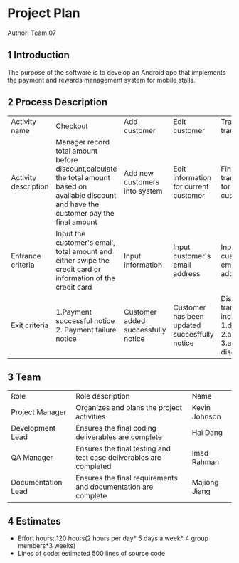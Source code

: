 # Project Plan

Author: Team 07

## 1 Introduction

The purpose of the software is to develop an Android app that implements the payment and rewards management system for mobile stalls.

## 2 Process Description
<table>
<tr>
<td>Activity name</td> <td>Checkout</td>  <td>Add customer</td> <td> Edit customer</td> <td>Track transaction</td>
</tr>
<tr>
<td>Activity description</td> <td>Manager record total amount before discount,calculate the total amount based on available discount and have the customer pay the final amount</td>  <td>Add new customers into system</td> <td>Edit information for current customer</td> <td>Find the transactions for any customer</td>
</tr>
<tr>
<td>Entrance criteria</td> <td>Input the customer's email, total amount and either swipe the credit card or information of the credit card</td>  <td>Input information</td> <td>Input customer's email address </td><td>Input customer's email address</td>
</tr>
<tr>
<td>Exit criteria</td> <td>
1.Payment successful notice 2. Payment failure notice</td>  <td>Customer added successfully  notice </td> <td>Customer has been updated succesffully notice</td><td>Display all transactions including 1.date 2.amount 3.applied discount</td> 
</tr>
</table>

## 3 Team

<table>
<tr><td>Role</td><td>Role description</td> <td>Name</td></tr>
<tr><td>Project Manager</td> <td>Organizes and plans the project activities</td> <td>Kevin Johnson</td></tr>
<tr><td>Development Lead</td> <td>Ensures the final coding deliverables are complete</td> <td>Hai Dang</td></tr>
<tr><td>QA Manager</td><td>Ensures the final testing and test case deliverables are completed</td> <td>Imad Rahman</td></tr>
<tr><td>Documentation Lead</td><td>Ensures the final requirements and documentation are complete</td> <td>Majiong Jiang</td></tr>
</table>

## 4 Estimates

- Effort hours: 120 hours(2 hours per day* 5 days a week* 4 group members*3 weeks)
- Lines of code: estimated 500 lines of source code

